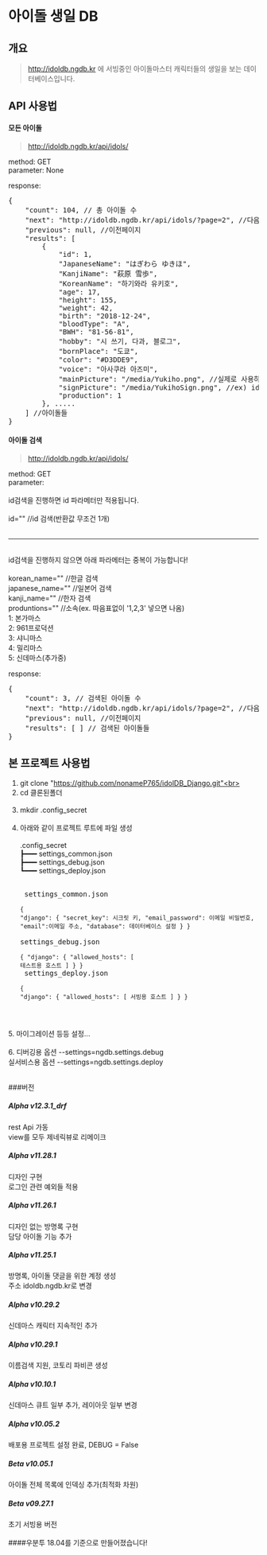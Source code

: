 # 아이돌 생일 DB

## 개요

> http://idoldb.ngdb.kr 에 서빙중인 아이돌마스터 캐릭터들의 생일을 보는 데이터베이스입니다.

## API 사용법

#### 모든 아이돌
>http://idoldb.ngdb.kr/api/idols/

method: GET<br>
parameter: None

response:
<pre>
{
    "count": 104, // 총 아이돌 수
    "next": "http://idoldb.ngdb.kr/api/idols/?page=2", //다음페이지
    "previous": null, //이전페이지
    "results": [
        {
            "id": 1,
            "JapaneseName": "はぎわら ゆきほ",
            "KanjiName": "萩原 雪歩",
            "KoreanName": "하기와라 유키호",
            "age": 17,
            "height": 155,
            "weight": 42,
            "birth": "2018-12-24",
            "bloodType": "A",
            "BWH": "81-56-81",
            "hobby": "시 쓰기, 다과, 블로그",
            "bornPlace": "도쿄",
            "color": "#D3DDE9",
            "voice": "아사쿠라 아즈미",
            "mainPicture": "/media/Yukiho.png", //실제로 사용하시려면 media 대신 static을 쓰시고 url에 넣으세요
            "signPicture": "/media/YukihoSign.png", //ex) idoldb.ngdb.kr/static/Yukiho.png
            "production": 1
        }, .....
    ] //아이돌들
}
</pre>

#### 아이돌 검색
>http://idoldb.ngdb.kr/api/idols/

method: GET<br>
parameter:<br><br>
id검색을 진행하면 id 파라메터만 적용됩니다.<br><br>
id="" //id 검색(반환값 무조건 1개)<br>
<br>
<hr><br>
id검색을 진행하지 않으면 아래 파라메터는 중복이 가능합니다!
<br><br>
korean_name="" //한글 검색<br>
japanese_name="" //일본어 검색<br>
kanji_name="" //한자 검색<br>
produntions="" //소속(ex. 따음표없이 '1,2,3' 넣으면 나옴)<br>
1: 본가마스<br>
2: 961프로덕션<br>
3: 샤니마스<br>
4: 밀리마스<br>
5: 신데마스(추가중)

response:
<pre>
{
    "count": 3, // 검색된 아이돌 수
    "next": "http://idoldb.ngdb.kr/api/idols/?page=2", //다음페이지
    "previous": null, //이전페이지
    "results": [ ] // 검색된 아이돌들 
}
</pre>


## 본 프로젝트 사용법

1. git clone "https://github.com/nonameP765/idolDB_Django.git"<br><br>
2. cd 클론된폴더<br><br>
3. mkdir .config_secret<br><br>
4. 아래와 같이 프로젝트 루트에 파일 생성<br><br>
 .config_secret<br>
┣━━━ settings_common.json<br>
┣━━━ settings_debug.json<br>
┗━━━ settings_deploy.json<br><br><pre>
settings_common.json<br><br><code>{
  "django": {
    "secret_key": 시크릿 키,
    "email_password": 이메일 비밀번호,
    "email":이메일 주소,
    "database": 데이터베이스 설정
  }
}
</code><br>
settings_debug.json<br><br><code>{
  "django": {
    "allowed_hosts": [
      테스트용 호스트
    ]
  }
}
</code><br>
settings_deploy.json<br><br><code>{
  "django": {
    "allowed_hosts": [
      서빙용 호스트
    ]
  }
}
</code>
</pre>5. 마이그레이션 등등 설정...<br><br>
6. 디버깅용 옵션 --settings=ngdb.settings.debug <br>
실서비스용 옵션 --settings=ngdb.settings.deploy
<br><br>

###버전
<h5>Alpha v12.3.1_drf</h5>
rest Api 가동<br>
view를 모두 제네릭뷰로 리메이크
<h5>Alpha v11.28.1</h5>
디자인 구현<br>
로그인 관련 예외들 적용
<h5>Alpha v11.26.1</h5>
디자인 없는 방명록 구현<br>
담당 아이돌 기능 추가
<h5>Alpha v11.25.1</h5>
방명록, 아이돌 댓글을 위한 계정 생성<br>
주소 idoldb.ngdb.kr로 변경
<h5>Alpha v10.29.2</h5>
신데마스 캐릭터 지속적인 추가
<h5>Alpha v10.29.1</h5>
이름검색 지원, 코토리 파비콘 생성
<h5>Alpha v10.10.1</h5>
신데마스 큐트 일부 추가, 레이아웃 일부 변경
<h5>Alpha v10.05.2</h5>
배포용 프로젝트 설정 완료, DEBUG = False
<h5>Beta v10.05.1</h5>
아이돌 전체 목록에 인덱싱 추가(최적화 차원)
<h5>Beta v09.27.1</h5>
초기 서빙용 버전
<br><br>
####우분투 18.04를 기준으로 만들어졌습니다!